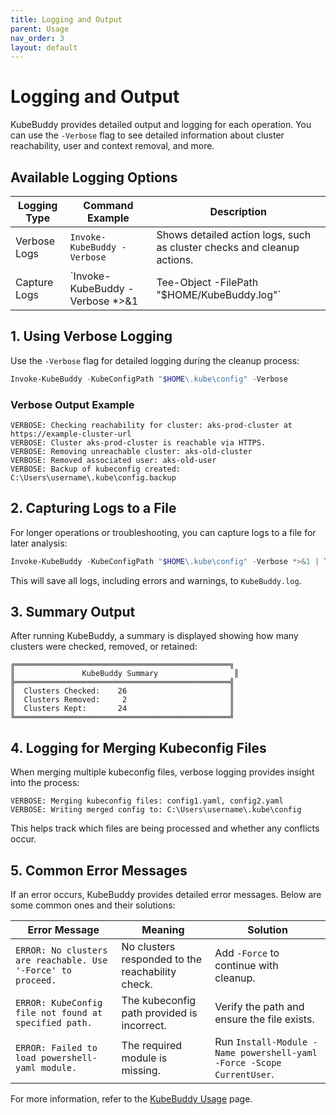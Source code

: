 ```yaml
---
title: Logging and Output
parent: Usage
nav_order: 3
layout: default
---
```


# Logging and Output

KubeBuddy provides detailed output and logging for each operation. You can use the `-Verbose` flag to see detailed information about cluster reachability, user and context removal, and more.

## Available Logging Options

| Logging Type   | Command Example | Description |
|---------------|----------------|-------------|
| Verbose Logs | `Invoke-KubeBuddy -Verbose` | Shows detailed action logs, such as cluster checks and cleanup actions. |
| Capture Logs | `Invoke-KubeBuddy -Verbose *>&1 | Tee-Object -FilePath "$HOME/KubeBuddy.log"` | Saves logs for later review. |

## 1. Using Verbose Logging

Use the `-Verbose` flag for detailed logging during the cleanup process:

```powershell
Invoke-KubeBuddy -KubeConfigPath "$HOME\.kube\config" -Verbose
```

### Verbose Output Example

```
VERBOSE: Checking reachability for cluster: aks-prod-cluster at https://example-cluster-url
VERBOSE: Cluster aks-prod-cluster is reachable via HTTPS.
VERBOSE: Removing unreachable cluster: aks-old-cluster
VERBOSE: Removed associated user: aks-old-user
VERBOSE: Backup of kubeconfig created: C:\Users\username\.kube\config.backup
```

## 2. Capturing Logs to a File

For longer operations or troubleshooting, you can capture logs to a file for later analysis:

```powershell
Invoke-KubeBuddy -KubeConfigPath "$HOME\.kube\config" -Verbose *>&1 | Tee-Object -FilePath "$HOME/KubeBuddy.log"
```

This will save all logs, including errors and warnings, to `KubeBuddy.log`.

## 3. Summary Output

After running KubeBuddy, a summary is displayed showing how many clusters were checked, removed, or retained:

```
╔════════════════════════════════════════════════╗
║               KubeBuddy Summary                 ║
╠════════════════════════════════════════════════╣
║  Clusters Checked:    26                       ║
║  Clusters Removed:     2                       ║
║  Clusters Kept:       24                       ║
╚════════════════════════════════════════════════╝
```

## 4. Logging for Merging Kubeconfig Files

When merging multiple kubeconfig files, verbose logging provides insight into the process:

```
VERBOSE: Merging kubeconfig files: config1.yaml, config2.yaml
VERBOSE: Writing merged config to: C:\Users\username\.kube\config
```

This helps track which files are being processed and whether any conflicts occur.

## 5. Common Error Messages

If an error occurs, KubeBuddy provides detailed error messages. Below are some common ones and their solutions:

| Error Message | Meaning | Solution |
|--------------|---------|----------|
| `ERROR: No clusters are reachable. Use '-Force' to proceed.` | No clusters responded to the reachability check. | Add `-Force` to continue with cleanup. |
| `ERROR: KubeConfig file not found at specified path.` | The kubeconfig path provided is incorrect. | Verify the path and ensure the file exists. |
| `ERROR: Failed to load powershell-yaml module.` | The required module is missing. | Run `Install-Module -Name powershell-yaml -Force -Scope CurrentUser`. |

For more information, refer to the [KubeBuddy Usage](../usage) page.

